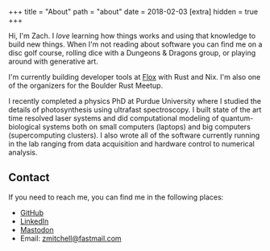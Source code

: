 +++
title = "About"
path = "about"
date = 2018-02-03
[extra]
hidden = true
+++

Hi, I'm Zach. I *love* learning how things works and using that knowledge to build new things. When I'm not reading about software you can find me on a disc golf course, rolling dice with a Dungeons & Dragons group, or playing around with generative art.

I'm currently building developer tools at [Flox](flox.dev) with Rust and Nix.
I'm also one of the organizers for the Boulder Rust Meetup.

I recently completed a physics PhD at Purdue University where I studied the details of photosynthesis using ultrafast spectroscopy. I built state of the art time resolved laser systems and did computational modeling of quantum-biological systems both on small computers (laptops) and big computers (supercomputing clusters). I also wrote all of the software currently running in the lab ranging from data acquisition and hardware control to numerical analysis.

## Contact
If you need to reach me, you can find me in the following places:

* [GitHub](https://github.com/zmitchell)
* [LinkedIn](https://linkedin.com/in/zmitchell22)
* [Mastodon](https://hachyderm.io/@zmitchell)
* Email: [zmitchell@fastmail.com](mailto:zmitchell@fastmail.com)
